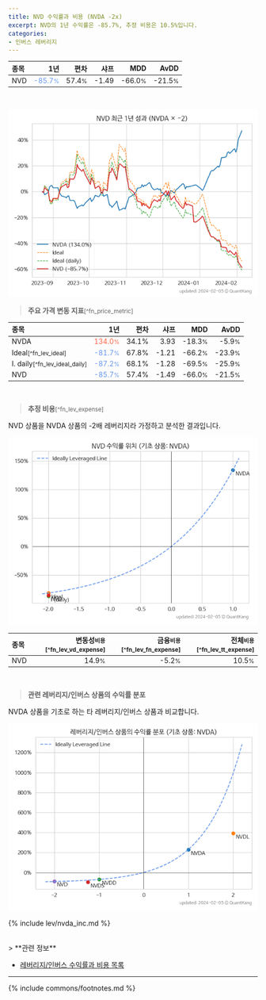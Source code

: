 ```yaml
---
title: NVD 수익률과 비용 (NVDA -2x)
excerpt: NVD의 1년 수익률은 -85.7%, 추정 비용은 10.5%입니다.
categories:
- 인버스 레버리지
---
```


| **종목** | **1년** | **편차** | **샤프** | **MDD** | **AvDD** |
| :------------ | ------: | -----------: | -------: | ------: | -------: |
| NVD | <span style="color: cornflowerblue">-85.7<small>%</small></span> | 57.4<small>%</small> | -1.49 | -66.0<small>%</small> | -21.5<small>%</small> |

<!-- more -->

<br>

![NVD](/lev/images/nvd.png)

> **주요 가격 변동 지표**<small>[^fn_price_metric]</small>


| **종목** | **1년** | **편차** | **샤프** | **MDD** | **AvDD** |
| :------------ | ------: | -----------: | -------: | ------: | -------: |
| NVDA | <span style="color: tomato">134.0<small>%</small></span> | 34.1% | 3.93 | -18.3<small>%</small> | -5.9<small>%</small> |
| Ideal<small>[^fn_lev_ideal]</small> | <span style="color: cornflowerblue">-81.7<small>%</small></span> | 67.8% | -1.21 | -66.2<small>%</small> | -23.9<small>%</small> |
| I. daily<small>[^fn_lev_ideal_daily]</small> | <span style="color: cornflowerblue">-87.2<small>%</small></span> | 68.1% | -1.28 | -69.5<small>%</small> | -25.9<small>%</small> |
| NVD | <span style="color: cornflowerblue">-85.7<small>%</small></span> | 57.4% | -1.49 | -66.0<small>%</small> | -21.5<small>%</small> |

<br>

> **추정 비용**<small>[^fn_lev_expense]</small><a id="expense"></a>

NVD 상품을 NVDA 상품의 -2배 레버리지라 가정하고 분석한 결과입니다.

![NVD](/lev/images/nvd_ideal.png)

| **종목** | **변동성<small>비용</small>**<small>[^fn_lev_vd_expense]</small> | **금융<small>비용</small>**<small>[^fn_lev_fn_expense]</small> | **전체<small>비용</small>**<small>[^fn_lev_tt_expense]</small> |
| :------------ | ------: | -----------: | -------: |
| NVD | 14.9<small>%</small> | -5.2<small>%</small> | 10.5<small>%</small> |

<br>

> **관련 레버리지/인버스 상품의 수익률 분포**

NVDA 상품을 기초로 하는 타 레버리지/인버스 상품과 비교합니다.

![NVDA](/lev/images/nvda_ideal.png)

{% include lev/nvda_inc.md %}

<br>
> **관련 정보**

- [레버리지/인버스 수익률과 비용 목록](/lev/)

---
{% include commons/footnotes.md %}